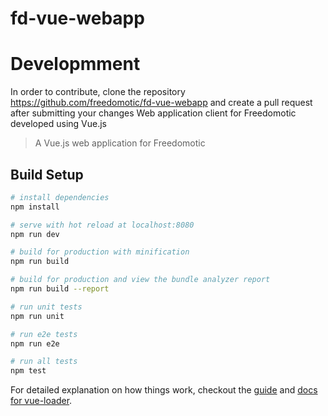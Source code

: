 # fd-vue-webapp

# Developmment
 In order to contribute, clone the repository https://github.com/freedomotic/fd-vue-webapp and create a pull request after submitting your changes
 Web application client for Freedomotic developed using Vue.js

> A Vue.js web application for Freedomotic

## Build Setup

``` bash
# install dependencies
npm install

# serve with hot reload at localhost:8080
npm run dev

# build for production with minification
npm run build

# build for production and view the bundle analyzer report
npm run build --report

# run unit tests
npm run unit

# run e2e tests
npm run e2e

# run all tests
npm test
```

For detailed explanation on how things work, checkout the [guide](http://vuejs-templates.github.io/webpack/) and [docs for vue-loader](http://vuejs.github.io/vue-loader).

